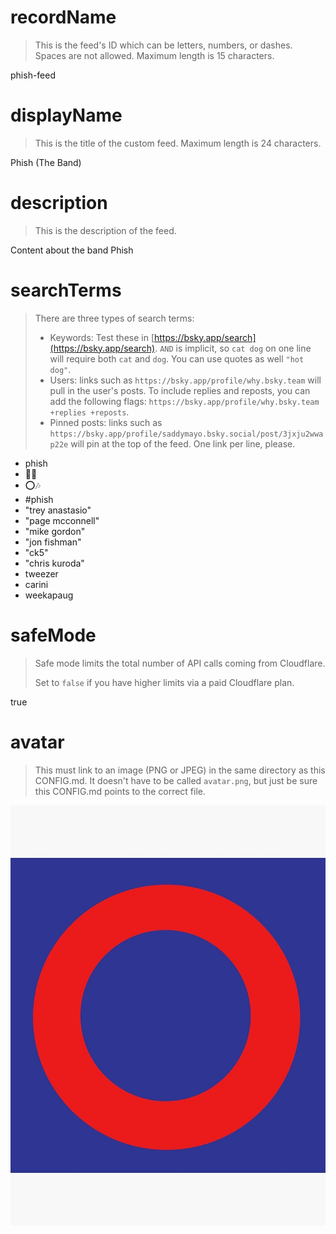 
# recordName

> This is the feed's ID which can be letters, numbers, or dashes. Spaces are not allowed. Maximum length is 15 characters.

phish-feed

# displayName

> This is the title of the custom feed. Maximum length is 24 characters.

Phish (The Band)

# description

> This is the description of the feed.

Content about the band Phish

# searchTerms

> There are three types of search terms:
>
> - Keywords: Test these in [https://bsky.app/search](https://bsky.app/search). `AND` is implicit, so `cat dog` on one line will require both `cat` and `dog`. You can use quotes as well `"hot dog"`.
> - Users: links such as `https://bsky.app/profile/why.bsky.team` will pull in the user's posts. To include replies and reposts, you can add the following flags: `https://bsky.app/profile/why.bsky.team +replies +reposts`.
> - Pinned posts: links such as `https://bsky.app/profile/saddymayo.bsky.social/post/3jxju2wwap22e` will pin at the top of the feed. One link per line, please.

- phish
- 🐠🎶
- ⭕️🎶
- #phish
- "trey anastasio"
- "page mcconnell"
- "mike gordon"
- "jon fishman"
- "ck5"
- "chris kuroda"
- tweezer
- carini
- weekapaug

  
# safeMode

> Safe mode limits the total number of API calls coming from Cloudflare.
>
> Set to `false` if you have higher limits via a paid Cloudflare plan.

true

# avatar

> This must link to an image (PNG or JPEG) in the same directory as this CONFIG.md. It doesn't have to be called `avatar.png`, but just be sure this CONFIG.md points to the correct file.

![](avatar.png)
